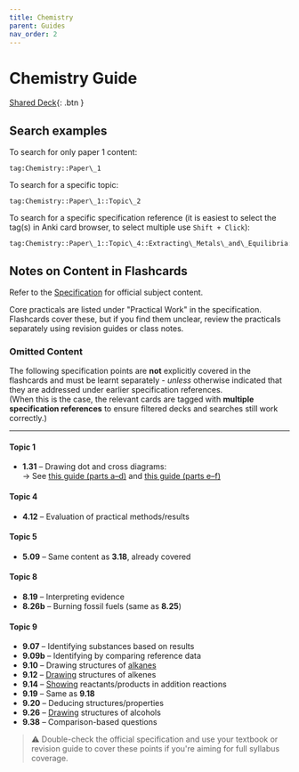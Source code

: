 ```yaml
---
title: Chemistry
parent: Guides
nav_order: 2
---
```


# Chemistry Guide

[Shared Deck](/){: .btn }

## Search examples

To search for only paper 1 content:

```
tag:Chemistry::Paper\_1
```

To search for a specific topic:

```
tag:Chemistry::Paper\_1::Topic\_2
```

To search for a specific specification reference (it is easiest to select the tag(s) in Anki card browser, to select multiple use `Shift + Click`):

```
tag:Chemistry::Paper\_1::Topic\_4::Extracting\_Metals\_and\_Equilibria::Obtaining\_and\_Using\_Metals::4.01
```

## Notes on Content in Flashcards

Refer to the [Specification](https://qualifications.pearson.com/content/dam/pdf/GCSE/Science/2016/Specification/gcse-chemistry-spec.pdf) for official subject content.

Core practicals are listed under "Practical Work" in the specification. Flashcards cover these, but if you find them unclear, review the practicals separately using revision guides or class notes.

### Omitted Content

The following specification points are **not** explicitly covered in the flashcards and must be learnt separately - *unless* otherwise indicated that they are addressed under earlier specification references.  
(When this is the case, the relevant cards are tagged with **multiple specification references** to ensure filtered decks and searches still work correctly.)

---
#### Topic 1
- **1.31** – Drawing dot and cross diagrams:  
  → See [this guide (parts a–d)](https://www.bbc.co.uk/bitesize/guides/zqrxdxs/revision/2) and [this guide (parts e–f)](https://www.bbc.co.uk/bitesize/guides/zqrxdxs/revision/3)

#### Topic 4
- **4.12** – Evaluation of practical methods/results

#### Topic 5
- **5.09** – Same content as **3.18**, already covered

#### Topic 8
- **8.19** – Interpreting evidence
- **8.26b** – Burning fossil fuels (same as **8.25**)

#### Topic 9
- **9.07** – Identifying substances based on results
- **9.09b** – Identifying by comparing reference data
- **9.10** – Drawing structures of [alkanes](https://www.bbc.co.uk/bitesize/guides/zsf9pbk/revision/1)
- **9.12** – [Drawing](https://www.bbc.co.uk/bitesize/guides/zsf9pbk/revision/2) structures of alkenes
- **9.14** – [Showing](https://www.bbc.co.uk/bitesize/guides/zsf9pbk/revision/3) reactants/products in addition reactions
- **9.19** – Same as **9.18**
- **9.20** – Deducing structures/properties
- **9.26** – [Drawing](https://www.bbc.co.uk/bitesize/guides/z2jndxs/revision/1) structures of alcohols
- **9.38** – Comparison-based questions

> ⚠️ Double-check the official specification and use your textbook or revision guide to cover these points if you're aiming for full syllabus coverage.

